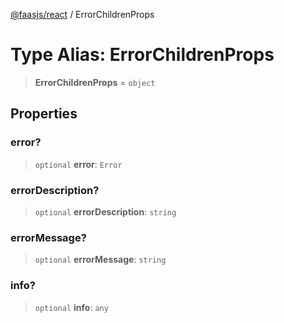 [@faasjs/react](../README.md) / ErrorChildrenProps

# Type Alias: ErrorChildrenProps

> **ErrorChildrenProps** = `object`

## Properties

### error?

> `optional` **error**: `Error`

### errorDescription?

> `optional` **errorDescription**: `string`

### errorMessage?

> `optional` **errorMessage**: `string`

### info?

> `optional` **info**: `any`
